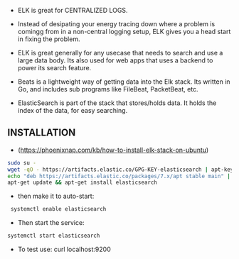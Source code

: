 - ELK is great for CENTRALIZED LOGS.

- Instead of desipating your energy tracing down where a problem is comingg from in a non-central logging setup, ELK gives you a head start in fixing the problem.

- ELK is great generally for any usecase that needs to search and use a large data body. Its also used for web apps that uses a backend to power its search feature.

- Beats is a lightweight way of getting data into the Elk stack. Its written in Go, and includes sub programs like FileBeat, PacketBeat, etc.

- ElasticSearch is part of the stack that stores/holds data. It holds the index of the data, for easy searching.


## INSTALLATION
- (https://phoenixnap.com/kb/how-to-install-elk-stack-on-ubuntu)

```bash
sudo su -
wget -qO - https://artifacts.elastic.co/GPG-KEY-elasticsearch | apt-key add -
echo "deb https://artifacts.elastic.co/packages/7.x/apt stable main" | sudo tee -a /etc/apt/sources.list.d/elastic-7.x.list
apt-get update && apt-get install elasticsearch
```

- then make it to auto-start: 
```bash 
 systemctl enable elasticsearch
```
- Then start the service: 
```bash
systemctl start elasticsearch
```
- To test use:
curl localhost:9200
